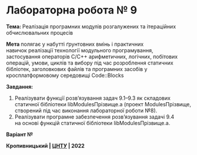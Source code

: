 ﻿# Лабораторна робота № 9

<b>Тема: </b>Реалізація програмних модулів розгалужених та ітераційних обчислювальних процесів <br> 

<b>Мета </b>полягає у набутті ґрунтовних вмінь і практичних <br>
навичок реалізації технології модульного програмування, <br>
застосування операторів С/С++ арифметичних, логічних, побітових <br>
операцій, умови, циклів та вибору під час розроблення статичних <br>
бібліотек, заголовкових файлів та програмних засобів у <br>
кросплатформовому середовищі Code::Blocks <br>

<b>Завдання: </b><br>
1) Реалізувати функції розв’язування задач 9.1–9.3 як складових <br>
статичної бібліотеки libModulesПрізвище.а (проект ModulesПрізвище, <br>
створений під час виконання лабораторної роботи №8). <br>
2) Реалізувати програмне забезпечення розв’язування задачі 9.4 <br>
на основі функцій статичної бібліотеки libModulesПрізвище.а. <br>

<b>Варіант №</br> 


Кропивницький | <a href="http://www.kntu.kr.ua/">ЦНТУ</a> | 2022
